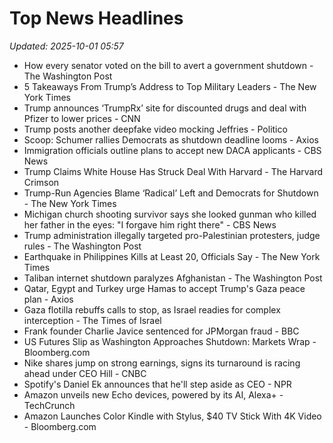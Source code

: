 # Top News Headlines

_Updated: 2025-10-01 05:57_

- How every senator voted on the bill to avert a government shutdown - The Washington Post
- 5 Takeaways From Trump’s Address to Top Military Leaders - The New York Times
- Trump announces ‘TrumpRx’ site for discounted drugs and deal with Pfizer to lower prices - CNN
- Trump posts another deepfake video mocking Jeffries - Politico
- Scoop: Schumer rallies Democrats as shutdown deadline looms - Axios
- Immigration officials outline plans to accept new DACA applicants - CBS News
- Trump Claims White House Has Struck Deal With Harvard - The Harvard Crimson
- Trump-Run Agencies Blame ‘Radical’ Left and Democrats for Shutdown - The New York Times
- Michigan church shooting survivor says she looked gunman who killed her father in the eyes: "I forgave him right there" - CBS News
- Trump administration illegally targeted pro-Palestinian protesters, judge rules - The Washington Post
- Earthquake in Philippines Kills at Least 20, Officials Say - The New York Times
- Taliban internet shutdown paralyzes Afghanistan - The Washington Post
- Qatar, Egypt and Turkey urge Hamas to accept Trump's Gaza peace plan - Axios
- Gaza flotilla rebuffs calls to stop, as Israel readies for complex interception - The Times of Israel
- Frank founder Charlie Javice sentenced for JPMorgan fraud - BBC
- US Futures Slip as Washington Approaches Shutdown: Markets Wrap - Bloomberg.com
- Nike shares jump on strong earnings, signs its turnaround is racing ahead under CEO Hill - CNBC
- Spotify's Daniel Ek announces that he'll step aside as CEO - NPR
- Amazon unveils new Echo devices, powered by its AI, Alexa+ - TechCrunch
- Amazon Launches Color Kindle with Stylus, $40 TV Stick With 4K Video - Bloomberg.com